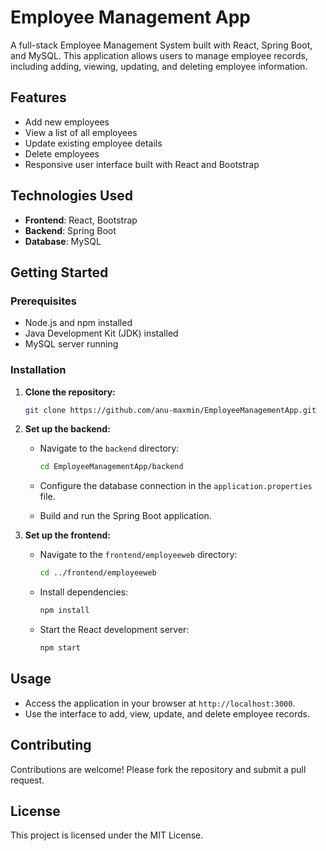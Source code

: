 

# Employee Management App

A full-stack Employee Management System built with React, Spring Boot, and MySQL. This application allows users to manage employee records, including adding, viewing, updating, and deleting employee information.

## Features

- Add new employees
- View a list of all employees
- Update existing employee details
- Delete employees
- Responsive user interface built with React and Bootstrap 
## Technologies Used

- **Frontend**: React, Bootstrap
- **Backend**: Spring Boot
- **Database**: MySQL 

## Getting Started

### Prerequisites

- Node.js and npm installed
- Java Development Kit (JDK) installed
- MySQL server running 

### Installation

1. **Clone the repository:**

   ```bash
   git clone https://github.com/anu-maxmin/EmployeeManagementApp.git
   ```


2. **Set up the backend:**

   - Navigate to the `backend` directory:

     ```bash
     cd EmployeeManagementApp/backend
     ```

   - Configure the database connection in the `application.properties` file.

   - Build and run the Spring Boot application.

3. **Set up the frontend:**

   - Navigate to the `frontend/employeeweb` directory:

     ```bash
     cd ../frontend/employeeweb
     ```

   - Install dependencies:

     ```bash
     npm install
     ```

   - Start the React development server:

     ```bash
     npm start
     ```

## Usage

- Access the application in your browser at `http://localhost:3000`.
- Use the interface to add, view, update, and delete employee records.

## Contributing

Contributions are welcome! Please fork the repository and submit a pull request.

## License

This project is licensed under the MIT License.

